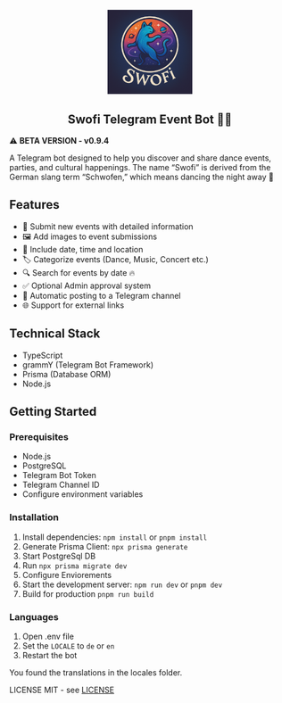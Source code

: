 <p align="center">
  <picture>
    <img src="./swofi.png" alt="Swofi Logo" width="30%">
  </picture>
  <h2 align="center">
    Swofi Telegram Event Bot 🕺💃
  </h2>
</p>

⚠️ **BETA VERSION - v0.9.4**

A Telegram bot designed to help you discover and share dance events, parties, and cultural happenings. The name “Swofi” is derived from the German slang term “Schwofen,” which means dancing the night away 🤣

## Features

- 📝 Submit new events with detailed information
- 🖼️ Add images to event submissions
- 📅 Include date, time and location
- 🏷️ Categorize events (Dance, Music, Concert etc.)
- 🔍 Search for events by date 🔥
- ✅ Optional Admin approval system
- 📢 Automatic posting to a Telegram channel
- 🌐 Support for external links

## Technical Stack

- TypeScript
- grammY (Telegram Bot Framework)
- Prisma (Database ORM)
- Node.js

## Getting Started

### Prerequisites

- Node.js
- PostgreSQL
- Telegram Bot Token
- Telegram Channel ID
- Configure environment variables

### Installation

1. Install dependencies: `npm install` or `pnpm install`
2. Generate Prisma Client: `npx prisma generate`
3. Start PostgreSql DB
4. Run `npx prisma migrate dev`
5. Configure Enviorements
6. Start the development server: `npm run dev` or `pnpm dev`
7. Build for production `pnpm run build`

### Languages

1. Open .env file
2. Set the `LOCALE` to `de` or `en`
3. Restart the bot

You found the translations in the locales folder.

LICENSE MIT - see [LICENSE](LICENSE)
